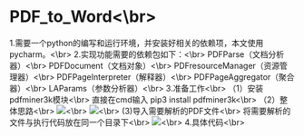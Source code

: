 # PDF_to_Word<\br>
1.需要一个python的编写和运行环境，并安装好相关的依赖项，本文使用pycharm。<\br>
2.实现功能需要的依赖包如下：<\br>
  PDFParse（文档分析器）<\br>
  PDFDocument（文档对象）<\br>
  PDFresourceManager（资源管理器）<\br>
  PDFPageInterpreter（解释器）<\br>
  PDFPageAggregator（聚合器）<\br>
  LAParams（参数分析器）<\br>
3.准备工作<\br>
  （1）安装pdfminer3k模块<\br>
       直接在cmd输入  pip3 install pdfminer3k<\br>
  （2）整体思路<\br>
       ![](https://pic2.zhimg.com/v2-492a9b64010353f5345867a522035264_r.jpg)<\br>
       ![](https://pic3.zhimg.com/v2-a4423bec54a9374962eaa861ce5cf835_r.jpg)<\br>
   (3)导入需要解析的PDF文件<\br>
      将需要解析的文件与执行代码放在同一个目录下<\br>
      ![](https://pic2.zhimg.com/80/v2-6bd9c7a0f368698bef6542c90dce63ea_hd.jpg)<\br>
 4.具体代码<\br>
   
